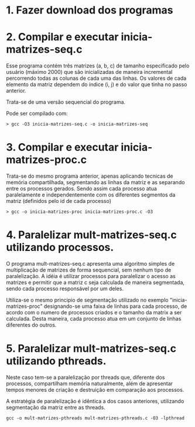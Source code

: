 # 1. Fazer download dos programas

# 2. Compilar e executar inicia-matrizes-seq.c

Esse programa contém três matrizes (a, b, c) de tamanho especificado pelo usuário (máximo 2000) que são inicializadas de maneira incremental percorrendo todas as colunas de cada uma das linhas. Os valores de cada elemento da matriz dependem do índice (i, j) e do valor que tinha no passo anterior.

Trata-se de uma versão sequencial do programa.

Pode ser compilado com:

```
> gcc -O3 inicia-matrizes-seq.c -o inicia-matrizes-seq
```

# 3. Compilar e executar inicia-matrizes-proc.c

Trata-se do mesmo programa anterior, apenas aplicando tecnicas de memória compartilhada, segmentando as linhas da matriz e as separando entre os processos gerados. Sendo assim cada processo atua paralelamente e independentemente com os diferentes segmentos da matriz (definidos pelo id de cada processo)

```
> gcc -o inicia-matrizes-proc inicia-matrizes-proc.c -O3
```

# 4. Paralelizar mult-matrizes-seq.c utilizando processos.

O programa mult-matrizes-seq.c apresenta uma algoritmo simples de multiplicação de matrizes de forma sequencial, sem nenhum tipo de paralelização. A idéia é utilizar processos para paralelizar o acesso as matrizes e permitir que a matriz c seja calculada de maneira segmentada, sendo cada processo responsável por um deles.

Utiliza-se o mesmo principio de segmentação utilizado no exemplo "inicia-matrizes-proc" designando-se uma faixa de linhas para cada processo, de acordo com o numero de processos criados e o tamanho da matrix a ser calculada. Desta maneira, cada processo atua em um conjunto de linhas diferentes do outros.

# 5. Paralelizar mult-matrizes-seq.c utilizando pthreads.

Neste caso tem-se a paralelização por threads que, diferente dos processos, compartilham memória naturalmente, além de apresentar tempos menores de criação e destruição em comparação aos processos.

A estratégia de paralelização é idêntica a dos casos anteriores, utilizando segmentação da matriz entre as threads.

```
gcc -o mult-matrizes-pthreads mult-matrizes-pthreads.c -O3 -lpthread
```
